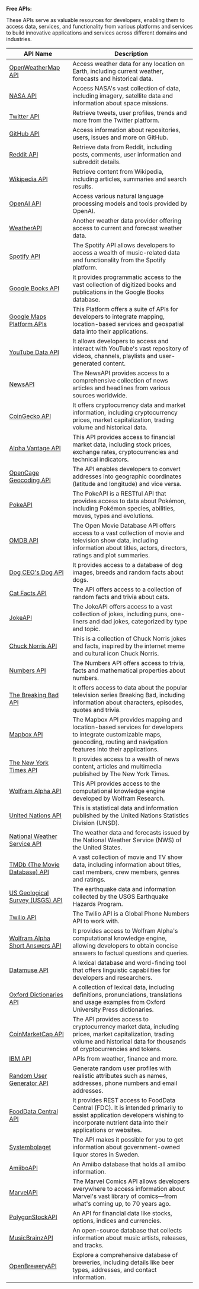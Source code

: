 **Free APIs:**

These APIs serve as valuable resources for developers, enabling them to access data, services, and functionality from various platforms and services to build innovative applications and services across different domains and industries.




| API Name                                    | Description                                                                                                                                      |
|---------------------------------------------|--------------------------------------------------------------------------------------------------------------------------------------------------|
| [OpenWeatherMap API](https://openweathermap.org/api) | Access weather data for any location on Earth, including current weather, forecasts and historical data. |
| [NASA API](https://api.nasa.gov/)                                    | Access NASA's vast collection of data, including imagery, satellite data and information about space missions. |
| [Twitter API](https://developer.twitter.com/en/docs)                                 | Retrieve tweets, user profiles, trends and more from the Twitter platform. |
| [GitHub API](https://docs.github.com/en/rest)                                  | Access information about repositories, users, issues and more on GitHub. |
| [Reddit API](https://www.reddit.com/dev/api/)                                  | Retrieve data from Reddit, including posts, comments, user information and subreddit details. |
| [Wikipedia API](https://www.mediawiki.org/wiki/API:Main_page)                                | Retrieve content from Wikipedia, including articles, summaries and search results. |
| [OpenAI API](https://openai.com/api/)                                   | Access various natural language processing models and tools provided by OpenAI. |
| [WeatherAPI](https://www.weatherapi.com/)                                  | Another weather data provider offering access to current and forecast weather data. |
| [Spotify API](https://developer.spotify.com/documentation/web-api/)                                 | The Spotify API allows developers to access a wealth of music-related data and functionality from the Spotify platform. |
| [Google Books API](https://developers.google.com/books)                            | It provides programmatic access to the vast collection of digitized books and publications in the Google Books database. |
| [Google Maps Platform APIs](https://developers.google.com/maps)                   | This Platform offers a suite of APIs for developers to integrate mapping, location-based services and geospatial data into their applications. |
| [YouTube Data API](https://developers.google.com/youtube/)                            | It allows developers to access and interact with YouTube's vast repository of videos, channels, playlists and user-generated content. |
| [NewsAPI](https://newsapi.org/)                                     | The NewsAPI provides access to a comprehensive collection of news articles and headlines from various sources worldwide. |
| [CoinGecko API](https://coingecko.com/api/documentation)                               | It offers cryptocurrency data and market information, including cryptocurrency prices, market capitalization, trading volume and historical data. |
| [Alpha Vantage API](https://www.alphavantage.co/documentation/)                           | This API provides access to financial market data, including stock prices, exchange rates, cryptocurrencies and technical indicators. |
| [OpenCage Geocoding API](https://opencagedata.com/api)                     | The API enables developers to convert addresses into geographic coordinates (latitude and longitude) and vice versa. |
| [PokeAPI](https://pokeapi.co/)                                | The PokeAPI is a RESTful API that provides access to data about Pokémon, including Pokémon species, abilities, moves, types and evolutions. |
| [OMDB API](http://www.omdbapi.com/)                                   | The Open Movie Database API offers access to a vast collection of movie and television show data, including information about titles, actors, directors, ratings and plot summaries. |
| [Dog CEO's Dog API](https://thedogapi.com/)                          | It provides access to a database of dog images, breeds and random facts about dogs. |
| [Cat Facts API](https://alexwohlbruck.github.io/cat-facts/)                              | The API offers access to a collection of random facts and trivia about cats. |
| [JokeAPI](https://jokeapi.dev/)                                    | The JokeAPI offers access to a vast collection of jokes, including puns, one-liners and dad jokes, categorized by type and topic. |
| [Chuck Norris API](https://api.chucknorris.io/)                            | This is a collection of Chuck Norris jokes and facts, inspired by the internet meme and cultural icon Chuck Norris. |
| [Numbers API](http://numbersapi.com/)                                 | The Numbers API offers access to trivia, facts and mathematical properties about numbers. |
| [The Breaking Bad API](https://breakingbadapi.com/documentation)                        | It offers access to data about the popular television series Breaking Bad, including information about characters, episodes, quotes and trivia. |
| [Mapbox API](https://docs.mapbox.com/api/)                                  | The Mapbox API provides mapping and location-based services for developers to integrate customizable maps, geocoding, routing and navigation features into their applications. |
| [The New York Times API](https://developer.nytimes.com/apis)                      | It provides access to a wealth of news content, articles and multimedia published by The New York Times. |
| [Wolfram Alpha API](https://products.wolframalpha.com/api/)                           | This API provides access to the computational knowledge engine developed by Wolfram Research. |
| [United Nations API](https://data.un.org/)                          | This is statistical data and information published by the United Nations Statistics Division (UNSD). |
| [National Weather Service API](https://www.weather.gov/documentation/services-web-api)                | The weather data and forecasts issued by the National Weather Service (NWS) of the United States. |
| [TMDb (The Movie Database) API](https://developers.themoviedb.org/3/getting-started/introduction)               | A vast collection of movie and TV show data, including information about titles, cast members, crew members, genres and ratings. |
| [US Geological Survey (USGS) API](https://earthquake.usgs.gov/fdsnws/event/1/)                  | The earthquake data and information collected by the USGS Earthquake Hazards Program. |
| [Twilio API](https://www.twilio.com/docs/phone-numbers/global-catalog/api#maincontent)                     | The Twilio API is a Global Phone Numbers API to work with. |
| [Wolfram Alpha Short Answers API](https://products.wolframalpha.com/simple-api/documentation/)             | It provides access to Wolfram Alpha's computational knowledge engine, allowing developers to obtain concise answers to factual questions and queries. |
| [Datamuse API](https://www.datamuse.com/api/)                                | A lexical database and word-finding tool that offers linguistic capabilities for developers and researchers. |
| [Oxford Dictionaries API](https://developer.oxforddictionaries.com/)                           | A collection of lexical data, including definitions, pronunciations, translations and usage examples from Oxford University Press dictionaries. |
| [CoinMarketCap API](https://coinmarketcap.com/api/documentation/v1/)                         | The API provides access to cryptocurrency market data, including prices, market capitalization, trading volume and historical data for thousands of cryptocurrencies and tokens. |
| [IBM API](https://developer.ibm.com/apis/)                                     | APIs from weather, finance and more. |
| [Random User Generator API](https://randomuser.me/)                               | Generate random user profiles with realistic attributes such as names, addresses, phone numbers and email addresses. |
| [FoodData Central API](https://fdc.nal.usda.gov/api-guide.html)                            | It provides REST access to FoodData Central (FDC). It is intended primarily to assist application developers wishing to incorporate nutrient data into their applications or websites. |
| [Systembolaget](https://api-portal.systembolaget.se/)                               | The API makes it possible for you to get information about government-owned liquor stores in Sweden.  |
| [AmiiboAPI](https://amiiboapi.com/)                                    | An Amiibo database that holds all amiibo information. |
| [MarvelAPI](https://developer.marvel.com/)                                   | The Marvel Comics API allows developers everywhere to access information about Marvel's vast library of comics—from what's coming up, to 70 years ago. |
| [PolygonStockAPI](https://polygon.io/docs/stocks/)                      | An API for financial data like stocks, options, indices and currencies. |
| [MusicBrainzAPI](https://musicbrainz.org/doc/MusicBrainz_API)       | An open-source database that collects information about music artists, releases, and tracks.|
| [OpenBreweryAPI](https://www.openbrewerydb.org/documentation)        | Explore a comprehensive database of breweries, including details like beer types, addresses, and contact information.|
